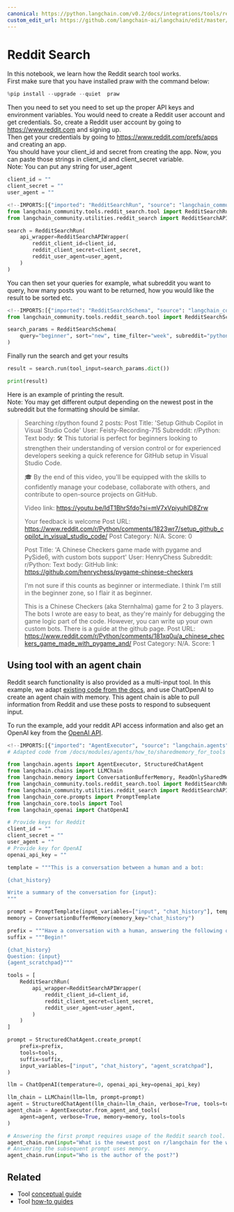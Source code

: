 ```yaml
---
canonical: https://python.langchain.com/v0.2/docs/integrations/tools/reddit_search/
custom_edit_url: https://github.com/langchain-ai/langchain/edit/master/docs/docs/integrations/tools/reddit_search.ipynb
---
```


# Reddit Search

In this notebook, we learn how the Reddit search tool works.\
First make sure that you have installed praw with the command below:  

```python
%pip install --upgrade --quiet  praw
```

Then you need to set you need to set up the proper API keys and environment variables. You would need to create a Reddit user account and get credentials. So, create a Reddit user account by going to https://www.reddit.com  and signing up.\
Then get your credentials by going to https://www.reddit.com/prefs/apps and creating an app.\
You should have your client_id and secret from creating the app. Now, you can paste those strings in client_id and client_secret variable.\
Note: You can put any string for user_agent  

```python
client_id = ""
client_secret = ""
user_agent = ""
```

```python
<!--IMPORTS:[{"imported": "RedditSearchRun", "source": "langchain_community.tools.reddit_search.tool", "docs": "https://api.python.langchain.com/en/latest/tools/langchain_community.tools.reddit_search.tool.RedditSearchRun.html", "title": "Reddit Search "}, {"imported": "RedditSearchAPIWrapper", "source": "langchain_community.utilities.reddit_search", "docs": "https://api.python.langchain.com/en/latest/utilities/langchain_community.utilities.reddit_search.RedditSearchAPIWrapper.html", "title": "Reddit Search "}]-->
from langchain_community.tools.reddit_search.tool import RedditSearchRun
from langchain_community.utilities.reddit_search import RedditSearchAPIWrapper

search = RedditSearchRun(
    api_wrapper=RedditSearchAPIWrapper(
        reddit_client_id=client_id,
        reddit_client_secret=client_secret,
        reddit_user_agent=user_agent,
    )
)
```

You can then set your queries for example, what subreddit you want to query, how many posts you want to be returned, how you would like the result to be sorted etc.

```python
<!--IMPORTS:[{"imported": "RedditSearchSchema", "source": "langchain_community.tools.reddit_search.tool", "docs": "https://api.python.langchain.com/en/latest/tools/langchain_community.tools.reddit_search.tool.RedditSearchSchema.html", "title": "Reddit Search "}]-->
from langchain_community.tools.reddit_search.tool import RedditSearchSchema

search_params = RedditSearchSchema(
    query="beginner", sort="new", time_filter="week", subreddit="python", limit="2"
)
```

Finally run the search and get your results

```python
result = search.run(tool_input=search_params.dict())
```

```python
print(result)
```

Here is an example of printing the result.\
Note: You may get different output depending on the newest post in the subreddit but the formatting should be similar.

> Searching r/python found 2 posts:
Post Title: 'Setup Github Copilot in Visual Studio Code'
User: Feisty-Recording-715
Subreddit: r/Python:
Text body: 🛠️ This tutorial is perfect for beginners looking to strengthen their understanding of version control or for experienced developers seeking a quick reference for GitHub setup in Visual Studio Code.
> 
> 🎓 By the end of this video, you'll be equipped with the skills to confidently manage your codebase, collaborate with others, and contribute to open-source projects on GitHub.
> 
> Video link: https://youtu.be/IdT1BhrSfdo?si=mV7xVpiyuhlD8Zrw
> 
> Your feedback is welcome
Post URL: https://www.reddit.com/r/Python/comments/1823wr7/setup_github_copilot_in_visual_studio_code/
Post Category: N/A.
Score: 0
> 
> Post Title: 'A Chinese Checkers game made with pygame and PySide6, with custom bots support'
User: HenryChess
Subreddit: r/Python:
Text body: GitHub link: https://github.com/henrychess/pygame-chinese-checkers
> 
> I'm not sure if this counts as beginner or intermediate. I think I'm still in the beginner zone, so I flair it as beginner.
> 
> This is a Chinese Checkers (aka Sternhalma) game for 2 to 3 players. The bots I wrote are easy to beat, as they're mainly for debugging the game logic part of the code. However, you can write up your own custom bots. There is a guide at the github page.
Post URL: https://www.reddit.com/r/Python/comments/181xq0u/a_chinese_checkers_game_made_with_pygame_and/
Post Category: N/A.
Score: 1

## Using tool with an agent chain

Reddit search functionality is also provided as a multi-input tool. In this example, we adapt [existing code from the docs](https://python.langchain.com/v0.1/docs/modules/memory/agent_with_memory/), and use ChatOpenAI to create an agent chain with memory. This agent chain is able to pull information from Reddit and use these posts to respond to subsequent input. 

To run the example, add your reddit API access information and also get an OpenAI key from the [OpenAI API](https://help.openai.com/en/articles/4936850-where-do-i-find-my-api-key).

```python
<!--IMPORTS:[{"imported": "AgentExecutor", "source": "langchain.agents", "docs": "https://api.python.langchain.com/en/latest/agents/langchain.agents.agent.AgentExecutor.html", "title": "Reddit Search "}, {"imported": "StructuredChatAgent", "source": "langchain.agents", "docs": "https://api.python.langchain.com/en/latest/agents/langchain.agents.structured_chat.base.StructuredChatAgent.html", "title": "Reddit Search "}, {"imported": "LLMChain", "source": "langchain.chains", "docs": "https://api.python.langchain.com/en/latest/chains/langchain.chains.llm.LLMChain.html", "title": "Reddit Search "}, {"imported": "ConversationBufferMemory", "source": "langchain.memory", "docs": "https://api.python.langchain.com/en/latest/memory/langchain.memory.buffer.ConversationBufferMemory.html", "title": "Reddit Search "}, {"imported": "ReadOnlySharedMemory", "source": "langchain.memory", "docs": "https://api.python.langchain.com/en/latest/memory/langchain.memory.readonly.ReadOnlySharedMemory.html", "title": "Reddit Search "}, {"imported": "RedditSearchRun", "source": "langchain_community.tools.reddit_search.tool", "docs": "https://api.python.langchain.com/en/latest/tools/langchain_community.tools.reddit_search.tool.RedditSearchRun.html", "title": "Reddit Search "}, {"imported": "RedditSearchAPIWrapper", "source": "langchain_community.utilities.reddit_search", "docs": "https://api.python.langchain.com/en/latest/utilities/langchain_community.utilities.reddit_search.RedditSearchAPIWrapper.html", "title": "Reddit Search "}, {"imported": "PromptTemplate", "source": "langchain_core.prompts", "docs": "https://api.python.langchain.com/en/latest/prompts/langchain_core.prompts.prompt.PromptTemplate.html", "title": "Reddit Search "}, {"imported": "Tool", "source": "langchain_core.tools", "docs": "https://api.python.langchain.com/en/latest/tools/langchain_core.tools.simple.Tool.html", "title": "Reddit Search "}, {"imported": "ChatOpenAI", "source": "langchain_openai", "docs": "https://api.python.langchain.com/en/latest/chat_models/langchain_openai.chat_models.base.ChatOpenAI.html", "title": "Reddit Search "}]-->
# Adapted code from /docs/modules/agents/how_to/sharedmemory_for_tools

from langchain.agents import AgentExecutor, StructuredChatAgent
from langchain.chains import LLMChain
from langchain.memory import ConversationBufferMemory, ReadOnlySharedMemory
from langchain_community.tools.reddit_search.tool import RedditSearchRun
from langchain_community.utilities.reddit_search import RedditSearchAPIWrapper
from langchain_core.prompts import PromptTemplate
from langchain_core.tools import Tool
from langchain_openai import ChatOpenAI

# Provide keys for Reddit
client_id = ""
client_secret = ""
user_agent = ""
# Provide key for OpenAI
openai_api_key = ""

template = """This is a conversation between a human and a bot:

{chat_history}

Write a summary of the conversation for {input}:
"""

prompt = PromptTemplate(input_variables=["input", "chat_history"], template=template)
memory = ConversationBufferMemory(memory_key="chat_history")

prefix = """Have a conversation with a human, answering the following questions as best you can. You have access to the following tools:"""
suffix = """Begin!"

{chat_history}
Question: {input}
{agent_scratchpad}"""

tools = [
    RedditSearchRun(
        api_wrapper=RedditSearchAPIWrapper(
            reddit_client_id=client_id,
            reddit_client_secret=client_secret,
            reddit_user_agent=user_agent,
        )
    )
]

prompt = StructuredChatAgent.create_prompt(
    prefix=prefix,
    tools=tools,
    suffix=suffix,
    input_variables=["input", "chat_history", "agent_scratchpad"],
)

llm = ChatOpenAI(temperature=0, openai_api_key=openai_api_key)

llm_chain = LLMChain(llm=llm, prompt=prompt)
agent = StructuredChatAgent(llm_chain=llm_chain, verbose=True, tools=tools)
agent_chain = AgentExecutor.from_agent_and_tools(
    agent=agent, verbose=True, memory=memory, tools=tools
)

# Answering the first prompt requires usage of the Reddit search tool.
agent_chain.run(input="What is the newest post on r/langchain for the week?")
# Answering the subsequent prompt uses memory.
agent_chain.run(input="Who is the author of the post?")
```

## Related

- Tool [conceptual guide](/docs/concepts/#tools)
- Tool [how-to guides](/docs/how_to/#tools)